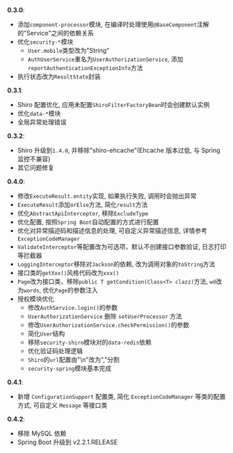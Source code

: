 **0.3.0**:

* 添加`component-processor`模块, 在编译时处理使用`@BaseComponent`注解的"Service"之间的依赖关系
* 优化`security-*`模块
  * `User.mobile`类型改为"String"
  * `AuthUserService`重名为`UserAuthorizationService`, 添加`reportAuthenticationExceptionInfo`方法
* 执行状态改为`ResultState`封装

**0.3.1**:

* Shiro 配置优化, 应用未配置`ShiroFilterFactoryBean`时会创建默认实例
* 优化`data-*`模块
* 全局异常处理错误

**0.3.2**:

* Shiro 升级到`1.4.0`, 并移除"shiro-ehcache"(Ehcache 版本过低, 与 Spring 监控不兼容)
* 其它问题修复

**0.4.0**:

* 修改`ExecuteResult.entity`实现, 如果执行失败, 调用时会抛出异常
* `ExecuteResult`添加`orElse`方法, 简化`result`方法
* 优化`AbstractApiInterceptor`, 移除`ExcludeType`
* 优化配置, 按照`Spring Boot`自动配置的方式进行配置
* 优化对异常描述码和描述信息的处理, 可自定义异常描述信息, 详情参考`ExceptionCodeManager`
* `ValidateInterceptor`等配置改为可选项，默认不创建接口参数验证, 日志打印等拦截器
* `LoggingInterceptor`移除对`Jackson`的依赖, 改为调用对象的`toString`方法
* 接口类的`getXxx()`风格代码改为`xxx()`
* `Page`改为接口类，移除`public T getCondition(Class<T> clazz)`方法, `wd`改为`words`, 优化`Page`的参数注入
* 授权模块优化
  * 修改`AuthService.login()`的参数
  * `UserAuthorizationService` 删除 `setUserProcessor` 方法
  * 修改`UserAuthorizationService.checkPermission()`的参数
  * 简化`User`结构
  * 移除`security-shiro`模块对的`data-redis`依赖
  * 优化验证码处理逻辑
  * `Shiro`的`url`配置由"\n"改为","分割
  * `security-spring`模块基本完成
  
**0.4.1**:

* 新增 `ConfigurationSupport` 配置类, 简化 `ExceptionCodeManager` 等类的配置方式, 可自定义 `Message` 等接口类

**0.4.2**:

* 移除 MySQL 依赖
* Spring Boot 升级到 v2.2.1.RELEASE